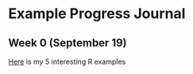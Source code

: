 # Example Progress Journal

## Week 0 (September 19)

[Here](http://htmlpreview.github.com/?fall18-emirbug/files/example_homework_0.html) is my 5 interesting R examples


        
      
